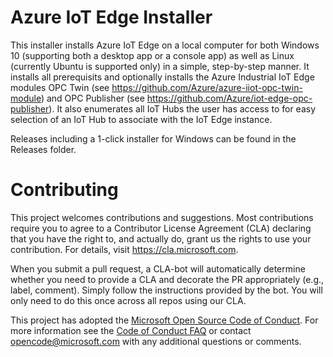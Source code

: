 
# Azure IoT Edge Installer
This installer installs Azure IoT Edge on a local computer for both Windows 10 (supporting both a desktop app or a console app)
as well as Linux (currently Ubuntu is supported only) in a simple, step-by-step manner. It installs all prerequisits and optionally installs
the Azure Industrial IoT Edge modules OPC Twin (see https://github.com/Azure/azure-iiot-opc-twin-module) and OPC Publisher
(see https://github.com/Azure/iot-edge-opc-publisher). It also enumerates all IoT Hubs the user has access to for easy selection
of an IoT Hub to associate with the IoT Edge instance.

Releases including a 1-click installer for Windows can be found in the Releases folder.

# Contributing

This project welcomes contributions and suggestions.  Most contributions require you to agree to a
Contributor License Agreement (CLA) declaring that you have the right to, and actually do, grant us
the rights to use your contribution. For details, visit https://cla.microsoft.com.

When you submit a pull request, a CLA-bot will automatically determine whether you need to provide
a CLA and decorate the PR appropriately (e.g., label, comment). Simply follow the instructions
provided by the bot. You will only need to do this once across all repos using our CLA.

This project has adopted the [Microsoft Open Source Code of Conduct](https://opensource.microsoft.com/codeofconduct/).
For more information see the [Code of Conduct FAQ](https://opensource.microsoft.com/codeofconduct/faq/) or
contact [opencode@microsoft.com](mailto:opencode@microsoft.com) with any additional questions or comments.

